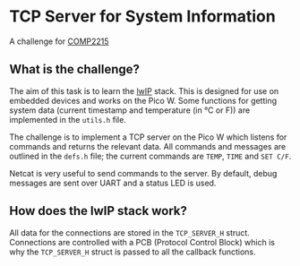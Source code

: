 # TCP Server for System Information

A challenge for [COMP2215](https://www.southampton.ac.uk/courses/modules/comp2215)

## What is the challenge?

The aim of this task is to learn the [lwIP](https://www.nongnu.org/lwip/2_1_x/index.html) stack. This is designed for use on embedded devices and works on the Pico W. Some functions for getting system data (current timestamp and temperature (in °C or F)) are implemented in the `utils.h` file.

The challenge is to implement a TCP server on the Pico W which listens for commands and returns the relevant data. All commands and messages are outlined in the `defs.h` file; the current commands are `TEMP`, `TIME` and `SET C/F`.

Netcat is very useful to send commands to the server. By default, debug messages are sent over UART and a status LED is used.

## How does the lwIP stack work? 

All data for the connections are stored in the `TCP_SERVER_H` struct. Connections are controlled with a PCB (Protocol Control Block) which is why the `TCP_SERVER_H` struct is passed to all the callback functions.
